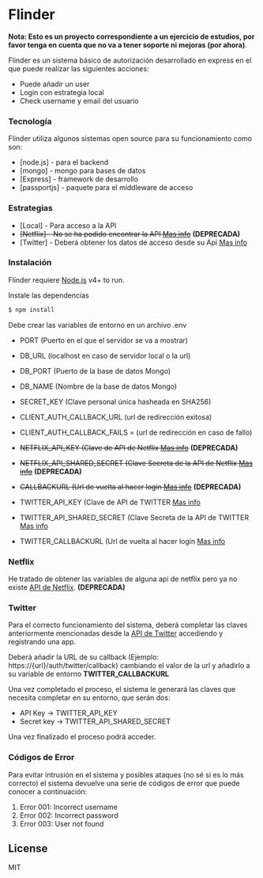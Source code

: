# Flinder

**Nota: Esto es un proyecto correspondiente a un ejercicio de estudios, por favor tenga en cuenta que no va a tener soporte ni mejoras (por ahora)**.

Flinder es un sistema básico de autorización desarrollado en express en el que puede realizar las siguientes acciones:  

  - Puede añadir un user
  - Login con estrategia local
  - Check username y email del usuario

### Tecnología

Flinder utiliza algunos sistemas open source para su funcionamiento como son:

* [node.js] - para el backend
* [mongo] - mongo para bases de datos
* [Express] - framework de desarrollo
* [passportjs] - paquete para el middleware de acceso

### Estrategias

* [Local] - Para acceso a la API
* ~~[Netflix] - No se ha podido encontrar la API [Mas info](#Netflix)~~ **(DEPRECADA)**
* [Twitter] - Deberá obtener los datos de acceso desde su Api [Mas info](#Twitter)

### Instalación

Flinder requiere [Node.js](https://nodejs.org/) v4+ to run.

Instale las dependencias

```sh
$ npm install
```

Debe crear las variables de entorno en un archivo .env

* PORT (Puerto en el que el servidor se va a mostrar)

* DB_URL (localhost en caso de servidor local o la url)

* DB_PORT (Puerto de la base de datos Mongo)

* DB_NAME (Nombre de la base de datos Mongo)

* SECRET_KEY (Clave personal única hasheada en SHA256)

* CLIENT_AUTH_CALLBACK_URL (url de redirección exitosa)

* CLIENT_AUTH_CALLBACK_FAILS = (url de redirección en caso de fallo)

* ~~NETFLIX_API_KEY (Clave de API de Netflix [Mas info](#Netflix)~~ **(DEPRECADA)**

* ~~NETFLIX_API_SHARED_SECRET (Clave Secreta de la API de Netflix [Mas info](#Netflix)~~ **(DEPRECADA)**

* ~~CALLBACKURL (Url de vuelta al hacer login [Mas info](#Netflix)~~ **(DEPRECADA)**

* TWITTER_API_KEY (Clave de API de TWITTER [Mas info](#twitter)

* TWITTER_API_SHARED_SECRET (Clave Secreta de la API de TWITTER [Mas info](#twitter)

* TWITTER_CALLBACKURL (Url de vuelta al hacer login [Mas info](#twitter)



### Netflix

He tratado de obtener las variables de alguna api de netflix pero ya no existe [API de Netflix](https://netflix.github.io/). **(DEPRECADA)**

### Twitter

Para el correcto funcionamiento del sistema, deberá completar las claves anteriormente mencionadas desde la [API de Twitter](https://developer.twitter.com/) accediendo y registrando una app. 

Deberá añadir la URL de su callback (Ejemplo: https://{url}/auth/twitter/callback) cambiando el valor de la url y añadirlo a su variable de entorno **TWITTER_CALLBACKURL**

Una vez completado el proceso, el sistema le generará las claves que necesita completar en su entorno, que serán dos:
* API Key -> TWITTER_API_KEY
* Secret key -> TWITTER_API_SHARED_SECRET

Una vez finalizado el proceso podrá acceder.



### Códigos de Error

Para evitar intrusión en el sistema y posibles ataques (no sé si es lo más correcto) el sistema devuelve una serie de códigos de error que puede conocer a continuación:

1. Error 001: Incorrect username
2. Error 002: Incorrect password
3. Error 003: User not found


License
----

MIT
